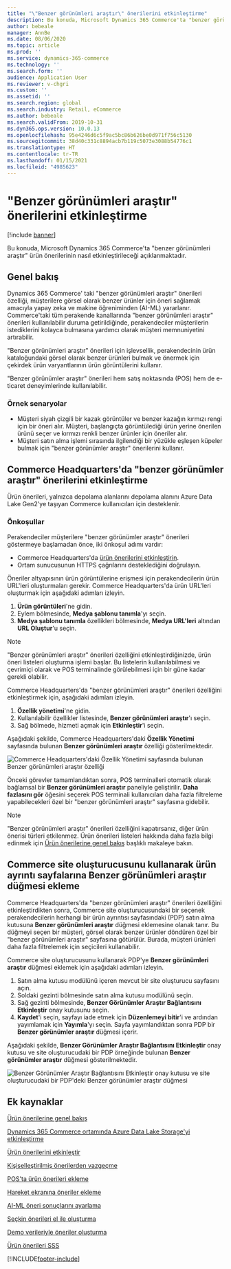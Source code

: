 ```yaml
---
title: "\"Benzer görünümleri araştır\" önerilerini etkinleştirme"
description: Bu konuda, Microsoft Dynamics 365 Commerce'ta "benzer görünümleri araştır" ürün önerilerinin nasıl etkinleştirileceği açıklanmaktadır.
author: bebeale
manager: AnnBe
ms.date: 08/06/2020
ms.topic: article
ms.prod: ''
ms.service: dynamics-365-commerce
ms.technology: ''
ms.search.form: ''
audience: Application User
ms.reviewer: v-chgri
ms.custom: ''
ms.assetid: ''
ms.search.region: global
ms.search.industry: Retail, eCommerce
ms.author: bebeale
ms.search.validFrom: 2019-10-31
ms.dyn365.ops.version: 10.0.13
ms.openlocfilehash: 95e4246d6c5f9ac5bc86b626be0d971f756c5130
ms.sourcegitcommit: 38d40c331c8894acb7b119c5073e3088b54776c1
ms.translationtype: HT
ms.contentlocale: tr-TR
ms.lasthandoff: 01/15/2021
ms.locfileid: "4985623"
---
```

# <a name="enable-shop-similar-looks-recommendations"></a>"Benzer görünümleri araştır" önerilerini etkinleştirme

[!include [banner](includes/banner.md)]

Bu konuda, Microsoft Dynamics 365 Commerce'ta "benzer görünümleri araştır" ürün önerilerinin nasıl etkinleştirileceği açıklanmaktadır.

## <a name="overview"></a>Genel bakış

Dynamics 365 Commerce' taki "benzer görünümleri araştır" önerileri özelliği, müşterilere görsel olarak benzer ürünler için öneri sağlamak amacıyla yapay zeka ve makine öğreniminden (AI-ML) yararlanır. Commerce'taki tüm perakende kanallarında "benzer görünümleri araştır" önerileri kullanılabilir duruma getirildiğinde, perakendeciler müşterilerin istediklerini kolayca bulmasına yardımcı olarak müşteri memnuniyetini artırabilir.

"Benzer görünümleri araştır" önerileri için işlevsellik, perakendecinin ürün kataloğundaki görsel olarak benzer ürünleri bulmak ve önermek için çekirdek ürün varyantlarının ürün görüntülerini kullanır. 

"Benzer görünümler araştır" önerileri hem satış noktasında (POS) hem de e-ticaret deneyimlerinde kullanılabilir.

### <a name="example-scenarios"></a>Örnek senaryolar

- Müşteri siyah çizgili bir kazak görüntüler ve benzer kazağın kırmızı rengi için bir öneri alır. Müşteri, başlangıçta görüntülediği ürün yerine önerilen ürünü seçer ve kırmızı renkli benzer ürünler için öneriler alır. 
- Müşteri satın alma işlemi sırasında ilgilendiği bir yüzükle eşleşen küpeler bulmak için "benzer görünümler araştır" önerilerini kullanır.

## <a name="enable-shop-similar-looks-recommendations-in-commerce-headquarters"></a>Commerce Headquarters'da "benzer görünümler araştır" önerilerini etkinleştirme

Ürün önerileri, yalnızca depolama alanlarını depolama alanını Azure Data Lake Gen2'ye taşıyan Commerce kullanıcıları için desteklenir.

### <a name="prerequisites"></a>Önkoşullar

Perakendeciler müşterilere "benzer görünümler araştır" önerileri göstermeye başlamadan önce, iki önkoşul adımı vardır:

- Commerce Headquarters'da [ürün önerilerini etkinleştirin](enable-product-recommendations.md).
- Ortam sunucusunun HTTPS çağrılarını desteklediğini doğrulayın.

Öneriler altyapısının ürün görüntülerine erişmesi için perakendecilerin ürün URL'leri oluşturmaları gerekir. Commerce Headquarters'da ürün URL'leri oluşturmak için aşağıdaki adımları izleyin.

1. **Ürün görüntüleri**'ne gidin.
1. Eylem bölmesinde, **Medya şablonu tanımla**'yı seçin.
1. **Medya şablonu tanımla** özellikleri bölmesinde, **Medya URL'leri** altından **URL Oluştur**'u seçin.

> [!NOTE]
> "Benzer görünümleri araştır" önerileri özelliğini etkinleştirdiğinizde, ürün öneri listeleri oluşturma işlemi başlar. Bu listelerin kullanılabilmesi ve çevrimiçi olarak ve POS terminalinde görülebilmesi için bir güne kadar gerekli olabilir.

Commerce Headquarters'da "benzer görünümleri araştır" önerileri özelliğini etkinleştirmek için, aşağıdaki adımları izleyin.

1. **Özellik yönetimi**'ne gidin.
1. Kullanılabilir özellikler listesinde, **Benzer görünümleri araştır**'ı seçin.
1. Sağ bölmede, hizmeti açmak için **Etkinleştir**'i seçin.

Aşağıdaki şekilde, Commerce Headquarters'daki **Özellik Yönetimi** sayfasında bulunan **Benzer görünümleri araştır** özelliği gösterilmektedir.

![Commerce Headquarters'daki Özellik Yönetimi sayfasında bulunan Benzer görünümleri araştır özelliği](./media/enableshopsimilarlooks.png)

Önceki görevler tamamlandıktan sonra, POS terminalleri otomatik olarak bağlamsal bir **Benzer görünümleri araştır** paneliyle geliştirilir. **Daha fazlasını gör** öğesini seçerek POS terminali kullanıcıları daha fazla filtreleme yapabilecekleri özel bir "benzer görünümleri araştır" sayfasına gidebilir.

> [!NOTE]
> "Benzer görünümleri araştır" önerileri özelliğini kapatırsanız, diğer ürün önerisi türleri etkilenmez. Ürün önerileri listeleri hakkında daha fazla bilgi edinmek için [Ürün önerilerine genel bakış](product-recommendations.md) başlıklı makaleye bakın.

## <a name="add-a-shop-similar-looks-button-to-product-details-pages-by-using-commerce-site-builder"></a>Commerce site oluşturucusunu kullanarak ürün ayrıntı sayfalarına Benzer görünümleri araştır düğmesi ekleme

Commerce Headquarters'da "benzer görünümleri araştır" önerileri özelliğini etkinleştirdikten sonra, Commerce site oluşturucusundaki bir seçenek perakendecilerin herhangi bir ürün ayrıntısı sayfasındaki (PDP) satın alma kutusuna **Benzer görünümleri araştır** düğmesi eklemesine olanak tanır. Bu düğmeyi seçen bir müşteri, görsel olarak benzer ürünler döndüren özel bir "benzer görünümleri araştır" sayfasına götürülür. Burada, müşteri ürünleri daha fazla filtrelemek için seçicileri kullanabilir.

Commerce site oluşturucusunu kullanarak PDP'ye **Benzer görünümleri araştır** düğmesi eklemek için aşağıdaki adımları izleyin.

1. Satın alma kutusu modülünü içeren mevcut bir site oluşturucu sayfasını açın.
1. Soldaki gezinti bölmesinde satın alma kutusu modülünü seçin.
1. Sağ gezinti bölmesinde, **Benzer Görünümler Araştır Bağlantısını Etkinleştir** onay kutusunu seçin.
1. **Kaydet**'i seçin, sayfayı iade etmek için **Düzenlemeyi bitir**'i ve ardından yayımlamak için **Yayımla**'yı seçin. Sayfa yayımlandıktan sonra PDP bir **Benzer görünümler araştır** düğmesi içerir.

Aşağıdaki şekilde, **Benzer Görünümler Araştır Bağlantısını Etkinleştir** onay kutusu ve site oluşturucudaki bir PDP örneğinde bulunan **Benzer görünümler araştır** düğmesi gösterilmektedir.

![Benzer Görünümler Araştır Bağlantısını Etkinleştir onay kutusu ve site oluşturucudaki bir PDP'deki Benzer görünümler araştır düğmesi](./media/SSLecomtooling.png)

## <a name="additional-resources"></a>Ek kaynaklar

[Ürün önerilerine genel bakış](product-recommendations.md)

[Dynamics 365 Commerce ortamında Azure Data Lake Storage'yi etkinleştirme](enable-adls-environment.md)

[Ürün önerilerini etkinleştir](enable-product-recommendations.md)

[Kişiselleştirilmiş önerilerden vazgeçme](personalization-gdpr.md)

[POS'ta ürün önerileri ekleme](product.md)

[Hareket ekranına öneriler ekleme](add-recommendations-control-pos-screen.md)

[AI-ML öneri sonuçlarını ayarlama](modify-product-recommendation-results.md)

[Seçkin önerileri el ile oluşturma](create-editorial-recommendation-lists.md)

[Demo verileriyle öneriler oluşturma](product-recommendations-demo-data.md)

[Ürün önerileri SSS](faq-recommendations.md)


[!INCLUDE[footer-include](../includes/footer-banner.md)]